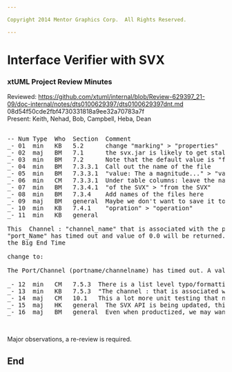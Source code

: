 ```yaml
---

Copyright 2014 Mentor Graphics Corp.  All Rights Reserved.

---
```


# Interface Verifier with SVX 
### xtUML Project Review Minutes

Reviewed:  https://github.com/xtuml/internal/blob/Review-629397_21-09/doc-internal/notes/dts0100629397/dts0100629397dnt.md  08d54f50cde2fbf4730331818a9ee32a70783a7f  
Present:  Keith, Nehad, Bob, Campbell, Heba, Dean

<pre>

-- Num Type  Who  Section  Comment
_- 01  min   KB   5.2      change "marking" > "properties"
_- 02  maj   BM   7.1      the svx.jar is likely to get stale often.  We need to consider how we will manage this on a go-forward basis   
_- 03  min   BM   7.2      Note that the default value is "false"
_- 04  min   BM   7.3.3.1  Call out the name of the file
_- 05  min   BM   7.3.3.1  "value: The a magnitude..." > "value: The magnitude of the time as enumerated steps in increments of 1000"
_- 06  min   CM   7.3.3.1  Under table columns: leave the names, but remove the descriptions.  Add a cross reference to the SVX documentation where they are defined
_- 07  min   BM   7.3.4.1  "of the SVX" > "from the SVX"
_- 08  min   BM   7.3.4    Add names of the files here
_- 09  maj   BM   general  Maybe we don't want to save it to .settings because we probably want these files to be stored in CM.  Is there a better place?
_- 10  min   KB   7.4.1    "opration" > "operation"
_- 11  min   KB   general 

This  Channel : "channel_name" that is associated with the port : 
"port_Name" has timed out and value of 0.0 will be returned. Try Increasing 
the Big End Time

change to:

The Port/Channel (portname/channelname) has timed out. A value of 0.0 will be returned. Try increasing the Big End Time.

_- 12  min   CM   7.5.3  There is a list level typo/formatting issue under "These consumers/generators"
_- 13  min   KB   7.5.3  "The channel : that is associated with the port : was initialized successfully" > "The Port/Channel (portname/channelname) was initialized successfully."
_- 14  maj   CM   10.1   This a lot more unit testing that needs to be added for this to be included and productized in mainline BP
_- 15  maj   HK   general  The SVX API is being updated, this code needs to be updated to the latest API before promotion.
_- 16  maj   BM   general  Even when productized, we may want a flag to hide/disable this SVX interface, preferences, etc...


</pre>
   
Major observations, a re-review is required.
 
End
---
